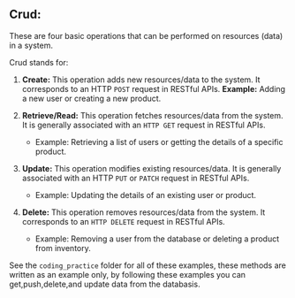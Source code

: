 ## Crud:

These are four basic operations that can be performed on resources (data) in a system.

Crud stands for:

1. **Create:** This operation adds new resources/data to the system. It corresponds to an HTTP `POST` request in RESTful APIs.
   **Example:** Adding a new user or creating a new product.
2. **Retrieve/Read:** This operation fetches resources/data from the system. It is generally associated with an `HTTP GET` request in RESTful APIs.

   - Example: Retrieving a list of users or getting the details of a specific product.

3. **Update:** This operation modifies existing resources/data. It is generally associated with an HTTP `PUT` or `PATCH` request in RESTful APIs.

   - Example: Updating the details of an existing user or product.

4. **Delete:** This operation removes resources/data from the system. It corresponds to an `HTTP DELETE` request in RESTful APIs.

   - Example: Removing a user from the database or deleting a product from inventory.

See the `coding_practice` folder for all of these examples, these methods are written as an example only, by following these examples you can get,push,delete,and update data from the databasis.
